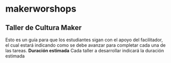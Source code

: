 # makerworshops

## Taller de Cultura Maker

Esto es un guía para que los estudiantes sigan con el apoyo del facilitador, el cual estará indicando como se debe avanzar para completar cada una de las tareas.
**Duración estimada**
Cada taller a desarrollar indicará la duración estimada 

<!--stackedit_data:
eyJoaXN0b3J5IjpbMTEwODk0MTUwN119
-->